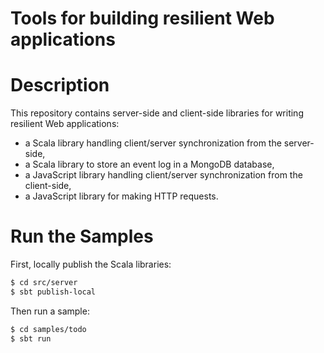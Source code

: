 Tools for building resilient Web applications
=============================================

# Description

This repository contains server-side and client-side libraries for writing resilient Web applications:

- a Scala library handling client/server synchronization from the server-side,
- a Scala library to store an event log in a MongoDB database,
- a JavaScript library handling client/server synchronization from the client-side,
- a JavaScript library for making HTTP requests.

# Run the Samples

First, locally publish the Scala libraries:

```bash
$ cd src/server
$ sbt publish-local
```

Then run a sample:

```bash
$ cd samples/todo
$ sbt run
```